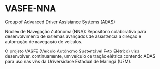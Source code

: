 # VASFE-NNA
Group of Advanced Driver Assistance Systems (ADAS)

Núcleo de Navegação Autônoma (NNA): 
Repositório colaborativo para desenvolvimento de sistemas avançados de assistência
à direção e automação de navegação de veículos.

O projeto VASFE (Veículo Autônomo Sustentável Foto Elétrico) visa desenvolver,
continuamente, um veículo de tração elétrica contendo ADAS para uso nas vias da
Universidade Estadual de Maringá (UEM).
